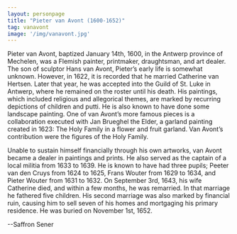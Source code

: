 ```yaml
---
layout: personpage
title: "Pieter van Avont (1600-1652)"
tag: vanavont
image: '/img/vanavont.jpg'
---
```


<p>Pieter van Avont, baptized January 14th, 1600, in the Antwerp province of Mechelen, was a Flemish painter, printmaker, draughtsman, and art dealer. The son of sculptor Hans van Avont, Pieter’s early life is somewhat unknown. However, in 1622, it is recorded that he married Catherine van Hertsen. Later that year, he was accepted into the Guild of St. Luke in Antwerp, where he remained on the roster until his death. His paintings, which included religious and allegorical themes, are marked by recurring depictions of children and putti. He is also known to have done some landscape painting. One of van Avont’s more famous pieces is a collaboration executed with Jan Brueghel the Elder, a garland painting created in 1623: The Holy Family in a flower and fruit garland. Van Avont’s contribution were the figures of the Holy Family.</p>
<p>Unable to sustain himself financially through his own artworks, van Avont became a dealer in paintings and prints. He also served as the captain of a local militia from 1633 to 1639. He is known to have had three pupils; Peeter van den Cruys from 1624 to 1625, Frans Wouter from 1629 to 1634, and Pieter Wouter from 1631 to 1632. On September 3rd, 1643, his wife Catherine died, and within a few months, he was remarried. In that marriage he fathered five children. His second marriage was also marked by financial ruin, causing him to sell seven of his homes and mortgaging his primary residence. He was buried on November 1st, 1652.</p>
<p>--Saffron Sener</p>